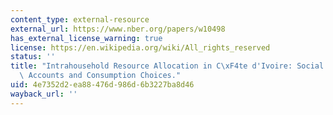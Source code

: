 ```yaml
---
content_type: external-resource
external_url: https://www.nber.org/papers/w10498
has_external_license_warning: true
license: https://en.wikipedia.org/wiki/All_rights_reserved
status: ''
title: "Intrahousehold Resource Allocation in C\xF4te d'Ivoire: Social Norms, Separate\
  \ Accounts and Consumption Choices."
uid: 4e7352d2-ea88-476d-986d-6b3227ba8d46
wayback_url: ''
---
```

